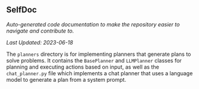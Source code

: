 <!--- START SELFDOC --->
## SelfDoc
_Auto-generated code documentation to make the repository easier to navigate and contribute to._

_Last Updated: 2023-06-18_

The `planners` directory is for implementing planners that generate plans to solve problems. It contains the `BasePlanner` and `LLMPlanner` classes for planning and executing actions based on input, as well as the `chat_planner.py` file which implements a chat planner that uses a language model to generate a plan from a system prompt.

<!--- END SELFDOC --->